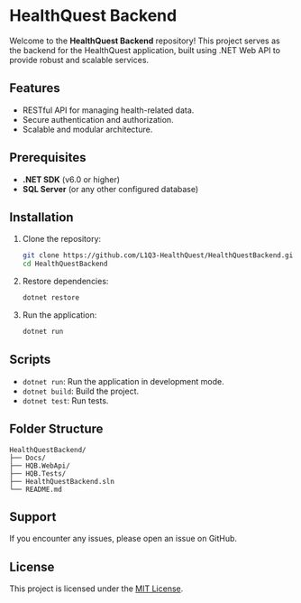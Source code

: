 # HealthQuest Backend

Welcome to the **HealthQuest Backend** repository! This project serves as the backend for the HealthQuest application, built using .NET Web API to provide robust and scalable services.

## Features

- RESTful API for managing health-related data.
- Secure authentication and authorization.
- Scalable and modular architecture.

## Prerequisites

- **.NET SDK** (v6.0 or higher)
- **SQL Server** (or any other configured database)

## Installation

1. Clone the repository:
    ```bash
    git clone https://github.com/L1Q3-HealthQuest/HealthQuestBackend.git
    cd HealthQuestBackend
    ```

2. Restore dependencies:
    ```bash
    dotnet restore
    ```

3. Run the application:
    ```bash
    dotnet run
    ```

## Scripts

- `dotnet run`: Run the application in development mode.
- `dotnet build`: Build the project.
- `dotnet test`: Run tests.

## Folder Structure

```
HealthQuestBackend/
├── Docs/
├── HQB.WebApi/
├── HQB.Tests/
├── HealthQuestBackend.sln
└── README.md
```

## Support
If you encounter any issues, please open an issue on GitHub.

## License

This project is licensed under the [MIT License](LICENSE).